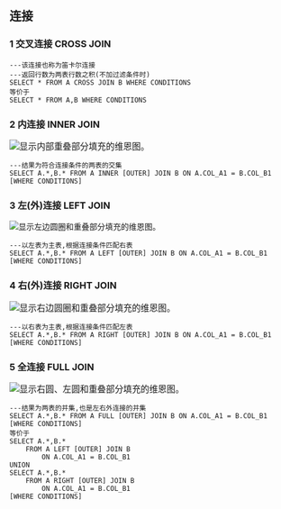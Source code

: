 ## 连接

### 1	交叉连接	CROSS JOIN

```plsql
---该连接也称为笛卡尔连接
---返回行数为两表行数之积(不加过滤条件时)
SELECT * FROM A CROSS JOIN B WHERE CONDITIONS
等价于
SELECT * FROM A,B WHERE CONDITIONS
```

### 2	内连接	INNER 	JOIN

<img src="https://upload.wikimedia.org/wikipedia/commons/thumb/1/18/SQL_Join_-_07_A_Inner_Join_B.svg/220px-SQL_Join_-_07_A_Inner_Join_B.svg.png" alt="显示内部重叠部分填充的维恩图。" style="zoom:110%;" />

```plsql
---结果为符合连接条件的两表的交集
SELECT A.*,B.* FROM A INNER [OUTER] JOIN B ON A.COL_A1 = B.COL_B1 [WHERE CONDITIONS]
```

### 3	左(外)连接	LEFT	JOIN

![显示左边圆圈和重叠部分填充的维恩图。](https://upload.wikimedia.org/wikipedia/commons/thumb/f/f6/SQL_Join_-_01_A_Left_Join_B.svg/220px-SQL_Join_-_01_A_Left_Join_B.svg.png)

```PLSQL
---以左表为主表,根据连接条件匹配右表
SELECT A.*,B.* FROM A LEFT [OUTER] JOIN B ON A.COL_A1 = B.COL_B1 [WHERE CONDITIONS]
```

### 4	右(外)连接	RIGHT	JOIN 

<img src="https://upload.wikimedia.org/wikipedia/commons/thumb/5/5f/SQL_Join_-_03_A_Right_Join_B.svg/220px-SQL_Join_-_03_A_Right_Join_B.svg.png" alt="显示右边圆圈和重叠部分填充的维恩图。" style="zoom:110%;" />

```plsql
---以右表为主表,根据连接条件匹配左表
SELECT A.*,B.* FROM A RIGHT [OUTER] JOIN B ON A.COL_A1 = B.COL_B1 [WHERE CONDITIONS]
```

### 5	全连接	FULL	JOIN

<img src="https://upload.wikimedia.org/wikipedia/commons/thumb/3/3d/SQL_Join_-_05b_A_Full_Join_B.svg/220px-SQL_Join_-_05b_A_Full_Join_B.svg.png" alt="显示右圆、左圆和重叠部分填充的维恩图。" style="zoom:110%;" />

```plsql
---结果为两表的并集,也是左右外连接的并集
SELECT A.*,B.* FROM A FULL [OUTER] JOIN B ON A.COL_A1 = B.COL_B1 [WHERE CONDITIONS]
等价于
SELECT A.*,B.* 
	FROM A LEFT [OUTER] JOIN B 
		ON A.COL_A1 = B.COL_B1
UNION
SELECT A.*,B.* 
	FROM A RIGHT [OUTER] JOIN B 
		ON A.COL_A1 = B.COL_B1
[WHERE CONDITIONS]
```

